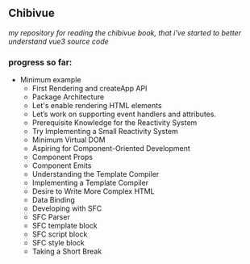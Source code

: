 ## Chibivue
*my repository for reading the chibivue book, that i've started to better understand vue3 source code*

### progress so far:
- Minimum example
    - First Rendering and createApp API
    - Package Architecture
    - Let's enable rendering HTML elements
    - Let’s work on supporting event handlers and attributes.
    - Prerequisite Knowledge for the Reactivity System
    - Try Implementing a Small Reactivity System
    - Minimum Virtual DOM
    - Aspiring for Component-Oriented Development
    - Component Props
    - Component Emits
    - Understanding the Template Compiler
    - Implementing a Template Compiler
    - Desire to Write More Complex HTML
    - Data Binding
    - Developing with SFC
    - SFC Parser
    - SFC template block
    - SFC script block
    - SFC style block
    - Taking a Short Break

